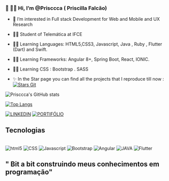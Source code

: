 ### 👋 👩‍🦱 Hi, I’m @Prisccca ( Priscilla Falcão)

- 👀 I’m interested in Full stack Development for Web and Mobile and UX Research
- 👩‍🎓  Student of Telemática at IFCE
- 👩‍💻 Learning Languages: HTML5,CSS3, Javascript, Java , Ruby , Flutter (Dart) and Swift.
- 👩‍💻 Learning Frameworks: Angular 8+, Spring Boot, React, IONIC.
- 👩‍💻 Learning CSS : Bootstrap . SASS

-  ✨ In the Star page you can find all the projects that I reproduce till now :  
[![Stars Git](https://img.shields.io/badge/GitHub-100000?style=for-the-badge&logo=github&logoColor=white)](https://github.com/Prisccca?tab=stars)




  ![Prisccca's GitHub stats](https://github-readme-stats.vercel.app/api?username=prisccca&show_icons=true&theme=highcontrast)
  
  [![Top Langs](https://github-readme-stats.vercel.app/api/top-langs/?username=prisccca&layout=compact)](https://github.com/prisccca/github-readme-stats)
  
  


   [![LINKEDIN](https://img.shields.io/badge/LinkedIn-0077B5?style=for-the-badge&logo=linkedin&logoColor=white)](https://www.linkedin.com/in/priscillaffd/)
   [![PORTIFÓLIO](https://img.shields.io/badge/Notion-000000?style=for-the-badge&logo=notion&logoColor=white)](https://prisccafalcao.notion.site/Portf-lio-Priscilla-Falc-o-c8fb2a1f6b4d4aa7825c47ca42136c56)
   
 
   
   
   ## Tecnologias 
   
   <div style="display : inline-block"> <br/>
      <img align="center" alt="html5" src="https://img.shields.io/badge/HTML5-E34F26?style=for-the-badge&logo=html5&logoColor=white"/>
      <img align="center" alt="CSS" src="https://img.shields.io/badge/CSS3-1572B6?style=for-the-badge&logo=css3&logoColor=white"/>
      <img align="center" alt="Javascript" src="https://img.shields.io/badge/JavaScript-F7DF1E?style=for-the-badge&logo=javascript&logoColor=black "/>
      <img align="center" alt="Bootstrap" src="https://img.shields.io/badge/Bootstrap-563D7C?style=for-the-badge&logo=bootstrap&logoColor=white"/>
      <img align="center" alt="Angular" src="https://img.shields.io/badge/Angular-DD0031?style=for-the-badge&logo=angular&logoColor=white"/>
      <img align="center" alt="JAVA" src="https://img.shields.io/badge/Java-ED8B00?style=for-the-badge&logo=java&logoColor=white "/>
      <img align="center" alt="Flutter" src="https://img.shields.io/badge/Flutter-02569B?style=for-the-badge&logo=flutter&logoColor=white"/>
  </div><br>
  
  ## " Bit a bit construindo meus conhecimentos em programação"
   
   
   


<!---
Prisccca/Prisccca is a ✨ special ✨ repository because its `README.md` (this file) appears on your GitHub profile.
You can click the Preview link to take a look at your changes.
--->
